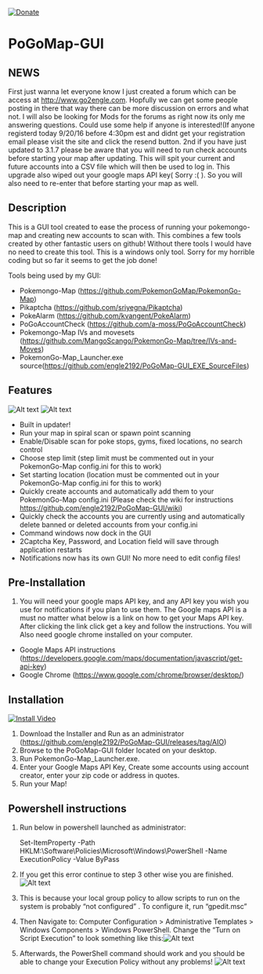 [![Donate](https://img.shields.io/badge/Donate-PayPal-green.svg)](https://www.paypal.me/PoGoMapGUI)
# PoGoMap-GUI

## NEWS
First just wanna let everyone know I just created a forum which can be access at http://www.go2engle.com. Hopfully we can get some people posting in there that way there can be more discussion on errors and what not. I will also be looking for Mods for the forums as right now its only me answering questions. Could use some help if anyone is interested!(If anyone registerd today 9/20/16 before 4:30pm est and didnt get your registration email please visit the site and click the resend button. 2nd if you have just updated to 3.1.7 please be aware that you will need to run check accounts before starting your map after updating. This will spit your current and future accounts into a CSV file which will then be used to log in. This upgrade also wiped out your google maps API key( Sorry :( ). So you will also need to re-enter that before starting your map as well.

## Description
This is a GUI tool created to ease the process of running your pokemongo-map and creating new accounts to scan with. This combines a few tools created by other fantastic users on github! Without there tools I would have no need to create this tool. This is a windows only tool. Sorry for my horrible coding but so far it seems to get the job done!

Tools being used by my GUI:
 - Pokemongo-Map (https://github.com/PokemonGoMap/PokemonGo-Map)
 - Pikaptcha (https://github.com/sriyegna/Pikaptcha)
 - PokeAlarm (https://github.com/kvangent/PokeAlarm)
 - PoGoAccountCheck (https://github.com/a-moss/PoGoAccountCheck)
 - Pokemongo-Map IVs and movesets (https://github.com/MangoScango/PokemonGo-Map/tree/IVs-and-Moves)
 - PokemonGo-Map_Launcher.exe source(https://github.com/engle2192/PoGoMap-GUI_EXE_SourceFiles)

## Features
![Alt text](https://github.com/engle2192/PoGoMap-GUI/blob/master/Screenshots/MainMenu1.PNG)
![Alt text](https://github.com/engle2192/PoGoMap-GUI/blob/master/Screenshots/notifications.PNG)
 - Built in updater!
 - Run your map in spiral scan or spawn point scanning
 - Enable/Disable scan for poke stops, gyms, fixed locations, no search control
 - Choose step limit (step limit must be commented out in your PokemonGo-Map config.ini for this to work)
 - Set starting location (location must be commented out in your PokemonGo-Map config.ini for this to work)
 - Quickly create accounts and automatically add them to your PokemonGo-Map config.ini (Please check the wiki for instructions https://github.com/engle2192/PoGoMap-GUI/wiki)
 - Quickly check the accounts you are currently using and automatically delete banned or deleted accounts from your config.ini
 - Command windows now dock in the GUI
 - 2Captcha Key, Password, and Location field will save through application restarts
 - Notifications now has its own GUI! No more need to edit config files!

## Pre-Installation
1. You will need your google maps API key, and any API key you wish you use for notifications if you plan to use them. The Google maps API is a must no matter what below is a link on how to get your Maps API key. After clicking the link click get a key and follow the instructions. You will Also need google chrome installed on your computer.
 - Google Maps API instructions (https://developers.google.com/maps/documentation/javascript/get-api-key)
 - Google Chrome (https://www.google.com/chrome/browser/desktop/)

## Installation
[![Install Video](http://i.imgur.com/mtmeRXD.png)](https://youtu.be/CwhVm35r2zo "Install Video")

1. Download the Installer and Run as an administrator (https://github.com/engle2192/PoGoMap-GUI/releases/tag/AIO)
2. Browse to the PoGoMap-GUI folder located on your desktop.
3. Run PokemonGo-Map_Launcher.exe.
5. Enter your Google Maps API Key, Create some accounts using account creator, enter your zip code or address in quotes.
6. Run your Map!

## Powershell instructions
1. Run below in powershell launched as administrator:

    Set-ItemProperty -Path HKLM:\Software\Policies\Microsoft\Windows\PowerShell -Name ExecutionPolicy -Value ByPass

2. If you get this error continue to step 3 other wise you are finished.
![Alt text](https://i0.wp.com/absolute-sharepoint.com/wp-content/uploads/2014/03/031714_2013_ChangethePo5.png?w=940)
3. This is because your local group policy to allow scripts to run on the system is probably “not configured” . To configure it, run “gpedit.msc”
4. Then Navigate to: Computer Configuration > Administrative Templates > Windows Components > Windows PowerShell. Change the “Turn on Script Execution” to look something like this:![Alt text](https://i2.wp.com/absolute-sharepoint.com/wp-content/uploads/2014/03/031714_2013_ChangethePo7.png?w=940)
5. Afterwards, the PowerShell command should work and you should be able to change your Execution Policy without any problems!
![Alt text](https://i2.wp.com/absolute-sharepoint.com/wp-content/uploads/2014/03/031714_2013_ChangethePo8.png?w=940)
